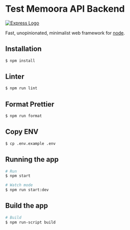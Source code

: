 # Test Memoora API Backend

[![Express Logo](https://i.cloudup.com/zfY6lL7eFa-3000x3000.png)](http://expressjs.com/)

Fast, unopinionated, minimalist web framework for [node](http://nodejs.org).

## Installation

```bash
$ npm install
```
## Linter
```bash
$ npm run lint
```

## Format Prettier
```bash
$ npm run format
```

## Copy ENV
```bash
$ cp .env.example .env
```

## Running the app

```bash
# Run
$ npm start
```

```bash
# Watch mode
$ npm run start:dev
```

## Build the app

```bash
# Build
$ npm run-script build
```
